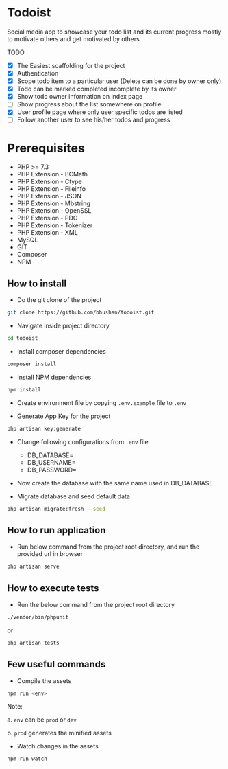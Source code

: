 # Todoist

Social media app to showcase your todo list and its current progress mostly to motivate others and get motivated by
others.

TODO

- [x] The Easiest scaffolding for the project
- [x] Authentication
- [x] Scope todo item to a particular user (Delete can be done by owner only)
- [x] Todo can be marked completed incomplete by its owner
- [x] Show todo owner information on index page
- [ ] Show progress about the list somewhere on profile
- [x] User profile page where only user specific todos are listed
- [ ] Follow another user to see his/her todos and progress

# Prerequisites

- PHP >= 7.3
- PHP Extension - BCMath
- PHP Extension - Ctype
- PHP Extension - Fileinfo
- PHP Extension - JSON
- PHP Extension - Mbstring
- PHP Extension - OpenSSL
- PHP Extension - PDO
- PHP Extension - Tokenizer
- PHP Extension - XML
- MySQL
- GIT
- Composer
- NPM

## How to install

- Do the git clone of the project

```bash
git clone https://github.com/bhushan/todoist.git
```

- Navigate inside project directory

```bash
cd todoist
```

- Install composer dependencies

```bash
composer install
```

- Install NPM dependencies

```bash
npm install
```

- Create environment file by copying `.env.example` file to `.env`

- Generate App Key for the project

```bash
php artisan key:generate
```

- Change following configurations from `.env` file
    - DB_DATABASE=
    - DB_USERNAME=
    - DB_PASSWORD=

- Now create the database with the same name used in DB_DATABASE

- Migrate database and seed default data

```bash
php artisan migrate:fresh --seed
```

## How to run application

- Run below command from the project root directory, and run the provided url in browser

```bash
php artisan serve
```

## How to execute tests

- Run the below command from the project root directory

```bash
./vendor/bin/phpunit
```

or

```bash
php artisan tests
```

## Few useful commands

- Compile the assets

```bash
npm run <env>
```

Note:

a. ```env``` can be ```prod``` or ```dev```

b. ```prod``` generates the minified assets

- Watch changes in the assets

```bash
npm run watch
```
